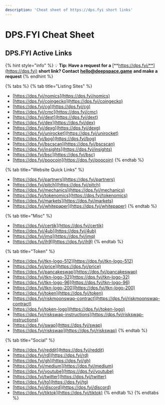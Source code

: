 ```yaml
---
description: 'Cheat sheet of https://dps.fyi short links'
---
```


# DPS.FYI Cheat Sheet

## **DPS.FYI Active Links**

{% hint style="info" %}
💡 **Tip: Have a request for a** [**https://dps.fyi/**](https://dps.fyi) **short link? Contact** [**hello@deepspace.game**](mailto:hello@deepspace.game) **and make a request**
{% endhint %}

{% tabs %}
{% tab title="Listing Sites" %}
* [https://dps.fyi/nomics](https://dps.fyi/nomics)
* [https://dps.fyi/coingecko](https://dps.fyi/coingecko)
* [https://dps.fyi/cg](https://dps.fyi/cg)
* [https://dps.fyi/cmc](https://dps.fyi/cmc)
* [https://dps.fyi/dext](https://dps.fyi/dext)
* [https://dps.fyi/dex](https://dps.fyi/dex)
* [https://dps.fyi/dexg](https://dps.fyi/dexg)
* [https://dps.fyi/unirocket](https://dps.fyi/unirocket)
* [https://dps.fyi/bog](https://dps.fyi/bog)
* [https://dps.fyi/bscscan](https://dps.fyi/bscscan)
* [https://dps.fyi/insights](https://dps.fyi/insights)
* [https://dps.fyi/bsc](https://dps.fyi/bsc)
* [https://dps.fyi/poocoin](https://dps.fyi/poocoin)
{% endtab %}

{% tab title="Website Quick Links" %}
* [https://dps.fyi/partners](https://dps.fyi/partners)
* [https://dps.fyi/pitch](https://dps.fyi/pitch)
* [https://dps.fyi/mechanics](https://dps.fyi/mechanics)
* [https://dps.fyi/tokenomics](https://dps.fyi/tokenomics)
* [https://dps.fyi/markets](https://dps.fyi/markets)
* [https://dps.fyi/whitepaper](https://dps.fyi/whitepaper)
{% endtab %}

{% tab title="Misc" %}
* [https://dps.fyi/certik](https://dps.fyi/certik)
* [https://dps.fyi/4ub](https://dps.fyi/4ub)
* [https://dps.fyi/jmq](https://dps.fyi/jmq)
* [https://dps.fyi/ih9](https://dps.fyi/ih9)
{% endtab %}

{% tab title="Token" %}
* [https://dps.fyi/tkn-logo-512](https://dps.fyi/tkn-logo-512)
* [https://dps.fyi/price](https://dps.fyi/price)
* [https://dps.fyi/pancakeswap](https://dps.fyi/pancakeswap)
* [https://dps.fyi/tkn-logo-32](https://dps.fyi/tkn-logo-32)
* [https://dps.fyi/tkn-logo-96](https://dps.fyi/tkn-logo-96)
* [https://dps.fyi/tkn-logo-200](https://dps.fyi/tkn-logo-200)
* [https://dps.fyi/token](https://dps.fyi/token)
* [https://dps.fyi/riskmoonswap-contract](https://dps.fyi/riskmoonswap-contract)
* [https://dps.fyi/token-logo](https://dps.fyi/token-logo)
* [https://dps.fyi/riskswap-instructions](https://dps.fyi/riskswap-instructions)
* [https://dps.fyi/swap](https://dps.fyi/swap)
* [https://dps.fyi/riskswap](https://dps.fyi/riskswap)
{% endtab %}

{% tab title="Social" %}
* [https://dps.fyi/reddit](https://dps.fyi/reddit)
* [https://dps.fyi/rd](https://dps.fyi/rd)
* [https://dps.fyi/gh](https://dps.fyi/gh)
* [https://dps.fyi/medium](https://dps.fyi/medium)
* [https://dps.fyi/youtube](https://dps.fyi/youtube)
* [https://dps.fyi/twitter](https://dps.fyi/twitter)
* [https://dps.fyi/tg](https://dps.fyi/tg)
* [https://dps.fyi/discord](https://dps.fyi/discord)
* [https://dps.fyi/tiktok](https://dps.fyi/tiktok)
{% endtab %}
{% endtabs %}

### 

### 

